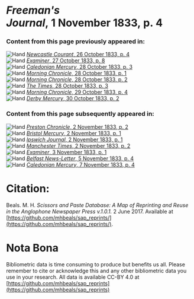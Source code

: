 # *Freeman's Journal*, 1 November 1833, p. 4  
  
### Content from this page previously appeared in:  
![Hand](http://scissorsandpaste.net/wp-content/uploads/2017/06/smallhandpointer.png) [*Newcastle Courant*, 26 October 1833, p. 4](https://mhbeals.github.io/sap_html/Newcastle-Courant/Newcastle-Courant-26-October-1833-p-4)  
![Hand](http://scissorsandpaste.net/wp-content/uploads/2017/06/smallhandpointer.png) [*Examiner*, 27 October 1833, p. 8](https://mhbeals.github.io/sap_html/Examiner/Examiner-27-October-1833-p-8)  
![Hand](http://scissorsandpaste.net/wp-content/uploads/2017/06/smallhandpointer.png) [*Caledonian Mercury*, 28 October 1833, p. 3](https://mhbeals.github.io/sap_html/Caledonian-Mercury/Caledonian-Mercury-28-October-1833-p-3)  
![Hand](http://scissorsandpaste.net/wp-content/uploads/2017/06/smallhandpointer.png) [*Morning Chronicle*, 28 October 1833, p. 1](https://mhbeals.github.io/sap_html/Morning-Chronicle/Morning-Chronicle-28-October-1833-p-1)  
![Hand](http://scissorsandpaste.net/wp-content/uploads/2017/06/smallhandpointer.png) [*Morning Chronicle*, 28 October 1833, p. 2](https://mhbeals.github.io/sap_html/Morning-Chronicle/Morning-Chronicle-28-October-1833-p-2)  
![Hand](http://scissorsandpaste.net/wp-content/uploads/2017/06/smallhandpointer.png) [*The Times*, 28 October 1833, p. 3](https://mhbeals.github.io/sap_html/The-Times/The-Times-28-October-1833-p-3)  
![Hand](http://scissorsandpaste.net/wp-content/uploads/2017/06/smallhandpointer.png) [*Morning Chronicle*, 29 October 1833, p. 4](https://mhbeals.github.io/sap_html/Morning-Chronicle/Morning-Chronicle-29-October-1833-p-4)  
![Hand](http://scissorsandpaste.net/wp-content/uploads/2017/06/smallhandpointer.png) [*Derby Mercury*, 30 October 1833, p. 2](https://mhbeals.github.io/sap_html/Derby-Mercury/Derby-Mercury-30-October-1833-p-2)  
  
### Content from this page subsequently appeared in:  
![Hand](http://scissorsandpaste.net/wp-content/uploads/2017/06/smallhandpointer.png) [*Preston Chronicle*, 2 November 1833, p. 2](https://mhbeals.github.io/sap_html/Preston-Chronicle/Preston-Chronicle-2-November-1833-p-2)  
![Hand](http://scissorsandpaste.net/wp-content/uploads/2017/06/smallhandpointer.png) [*Bristol Mercury*, 2 November 1833, p. 1](https://mhbeals.github.io/sap_html/Bristol-Mercury/Bristol-Mercury-2-November-1833-p-1)  
![Hand](http://scissorsandpaste.net/wp-content/uploads/2017/06/smallhandpointer.png) [*Ipswich Journal*, 2 November 1833, p. 1](https://mhbeals.github.io/sap_html/Ipswich-Journal/Ipswich-Journal-2-November-1833-p-1)  
![Hand](http://scissorsandpaste.net/wp-content/uploads/2017/06/smallhandpointer.png) [*Manchester Times*, 2 November 1833, p. 2](https://mhbeals.github.io/sap_html/Manchester-Times/Manchester-Times-2-November-1833-p-2)  
![Hand](http://scissorsandpaste.net/wp-content/uploads/2017/06/smallhandpointer.png) [*Examiner*, 3 November 1833, p. 1](https://mhbeals.github.io/sap_html/Examiner/Examiner-3-November-1833-p-1)  
![Hand](http://scissorsandpaste.net/wp-content/uploads/2017/06/smallhandpointer.png) [*Belfast News-Letter*, 5 November 1833, p. 4](https://mhbeals.github.io/sap_html/Belfast-News-Letter/Belfast-News-Letter-5-November-1833-p-4)  
![Hand](http://scissorsandpaste.net/wp-content/uploads/2017/06/smallhandpointer.png) [*Caledonian Mercury*, 7 November 1833, p. 4](https://mhbeals.github.io/sap_html/Caledonian-Mercury/Caledonian-Mercury-7-November-1833-p-4)  


# Citation: 

Beals. M. H. *Scissors and Paste Database: A Map of Reprinting and Reuse in the Anglophone Newspaper Press v.1.0.1.* 2 June 2017. Available at [https://github.com/mhbeals/sap_reprints/](https://github.com/mhbeals/sap_reprints/). 

# Nota Bona

Bibliometric data is time consuming to produce but benefits us all. Please remember to cite or acknowledge this and any other bibliometric data you use in your research. All data is available CC-BY 4.0 at [https://github.com/mhbeals/sap_reprints](https://github.com/mhbeals/sap_reprints)